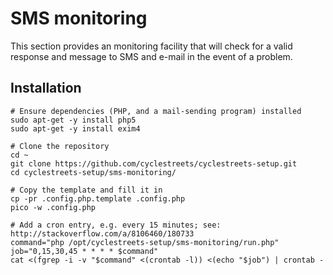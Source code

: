 # SMS monitoring

This section provides an monitoring facility that will check for a valid
response and message to SMS and e-mail in the event of a problem.

## Installation

	# Ensure dependencies (PHP, and a mail-sending program) installed
	sudo apt-get -y install php5
	sudo apt-get -y install exim4

	# Clone the repository
	cd ~
	git clone https://github.com/cyclestreets/cyclestreets-setup.git
	cd cyclestreets-setup/sms-monitoring/
	
	# Copy the template and fill it in
	cp -pr .config.php.template .config.php
	pico -w .config.php
	
	# Add a cron entry, e.g. every 15 minutes; see: http://stackoverflow.com/a/8106460/180733
	command="php /opt/cyclestreets-setup/sms-monitoring/run.php"
	job="0,15,30,45 * * * * $command"
	cat <(fgrep -i -v "$command" <(crontab -l)) <(echo "$job") | crontab -